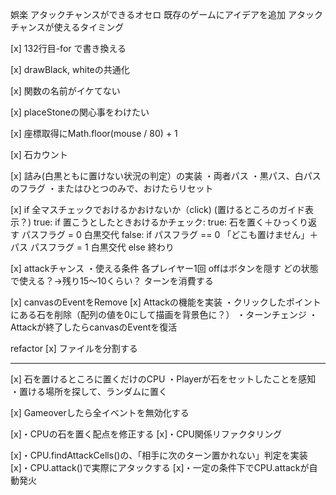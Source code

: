 娯楽
アタックチャンスができるオセロ
既存のゲームにアイデアを追加
アタックチャンスが使えるタイミング

[x] 132行目-for で書き換える

[x] drawBlack, whiteの共通化

[x] 関数の名前がイケてない

[x] placeStoneの関心事をわけたい

[x] 座標取得にMath.floor(mouse / 80) + 1

[x] 石カウント

[x] 詰み(白黒ともに置けない状況の判定）の実装
・両者パス
    ・黒パス、白パスのフラグ
    ・またはひとつのみで、おけたらリセット


[x] if 全マスチェックでおけるかおけないか（click)
    (置けるところのガイド表示？)
    true:
        if 置こうとしたときおけるかチェック:
            true:
                石を置く＋ひっくり返す
                パスフラグ = 0
                白黒交代
    false:
        if パスフラグ == 0
            「どこも置けません」＋パス
            パスフラグ = 1
            白黒交代
        else
            終わり


[x] attackチャンス
・使える条件
    各プレイヤー1回
    offはボタンを隠す
    どの状態で使える？→残り15〜10くらい？
    ターンを消費する


[x] canvasのEventをRemove
[x] Attackの機能を実装
    ・クリックしたポイントにある石を削除（配列の値を0にして描画を背景色に？）
    ・ターンチェンジ
    ・Attackが終了したらcanvasのEventを復活


refactor
    [x] ファイルを分割する

-----------------------------------------------------------------------


[x] 石を置けるところに置くだけのCPU
    ・Playerが石をセットしたことを感知
    ・置ける場所を探して、ランダムに置く

[x] Gameoverしたら全イベントを無効化する

[x]・CPUの石を置く配点を修正する
[x]・CPU関係リファクタリング

[x]・CPU.findAttackCells()の、「相手に次のターン置かれない」判定を実装
[x]・CPU.attack()で実際にアタックする
[x]・一定の条件下でCPU.attackが自動発火